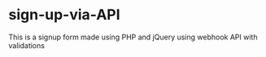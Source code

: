 # sign-up-via-API
This is a signup form made using PHP and jQuery using webhook API with validations
